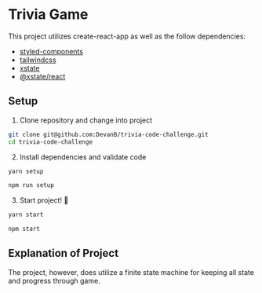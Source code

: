 # Trivia Game

This project utilizes create-react-app as well as the follow dependencies:

- [styled-components](https://npm.im/styled-components)
- [tailwindcss](https://npm.im/tailwindcss)
- [xstate](https://npm.im/xstate)
- [@xstate/react](https://npm.im/@xstate/react)

## Setup

1. Clone repository and change into project

```bash
git clone git@github.com:DevanB/trivia-code-challenge.git
cd trivia-code-challenge
```

2. Install dependencies and validate code

```bash
yarn setup
```

```bash
npm run setup
```

3. Start project! 🚀

```bash
yarn start
```

```bash
npm start
```

## Explanation of Project

The project, however, does utilize a finite state machine for keeping all state
and progress through game.
